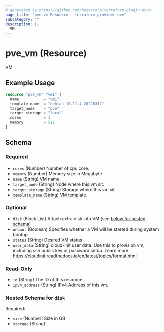```yaml
---
# generated by https://github.com/hashicorp/terraform-plugin-docs
page_title: "pve_vm Resource - terraform-provider-pve"
subcategory: ""
description: |-
  VM
---
```


# pve_vm (Resource)

VM

## Example Usage

```terraform
resource "pve_vm" "vm1" {
  name           = "vm1"
  template_name  = "debian-10.11.4-20220312"
  target_node    = "pve"
  target_storage = "local"
  cores          = 1
  memory         = 512
}
```

<!-- schema generated by tfplugindocs -->
## Schema

### Required

- `cores` (Number) Number of cpu core.
- `memory` (Number) Memory size in Megabyte
- `name` (String) VM name.
- `target_node` (String) Node where this vm sit.
- `target_storage` (String) Storage where this vm sit.
- `template_name` (String) VM template.

### Optional

- `disk` (Block List) Attach extra disk into VM (see [below for nested schema](#nestedblock--disk))
- `onboot` (Boolean) Specifies whether a VM will be started during system bootup.
- `status` (String) Desired VM status
- `user_data` (String) cloud-init user data. Use this to provision vm, including ssh public key or password setup. Learn more https://cloudinit.readthedocs.io/en/latest/topics/format.html

### Read-Only

- `id` (String) The ID of this resource.
- `ipv4_address` (String) IPv4 Address of this vm.

<a id="nestedblock--disk"></a>
### Nested Schema for `disk`

Required:

- `size` (Number) Size in GB
- `storage` (String)



